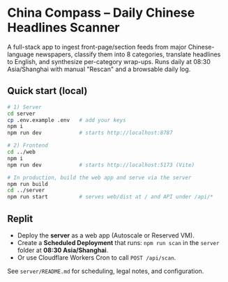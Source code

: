 # China Compass – Daily Chinese Headlines Scanner

A full-stack app to ingest front-page/section feeds from major Chinese-language newspapers,
classify them into 8 categories, translate headlines to English, and synthesize per-category wrap-ups.
Runs daily at 08:30 Asia/Shanghai with manual "Rescan" and a browsable daily log.

## Quick start (local)
```bash
# 1) Server
cd server
cp .env.example .env   # add your keys
npm i
npm run dev            # starts http://localhost:8787

# 2) Frontend
cd ../web
npm i
npm run dev            # starts http://localhost:5173 (Vite)

# In production, build the web app and serve via the server
npm run build
cd ../server
npm run start          # serves web/dist at / and API under /api/*
```

## Replit
- Deploy the **server** as a web app (Autoscale or Reserved VM).
- Create a **Scheduled Deployment** that runs: `npm run scan` in the `server` folder at **08:30 Asia/Shanghai**.
- Or use Cloudflare Workers Cron to call `POST /api/scan`.

See `server/README.md` for scheduling, legal notes, and configuration.
